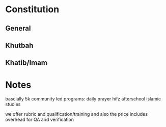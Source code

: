 # Constitution

## General

## Khutbah

## Khatib/Imam

# Notes

bascially 5k
community led programs:
daily prayer
hifz
afterschool
islamic studies

we offer rubric and qualification/training 
and also the price includes overhead for
QA and verification
